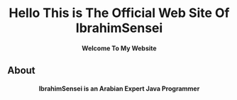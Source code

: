 <h1 align="center">
 Hello This is The Official Web Site Of IbrahimSensei
</h1>
 <h4 align="center">Welcome To My Website</h4>

## **About**

<h4 align="center"> IbrahimSensei is an Arabian Expert Java Programmer </h4> 
